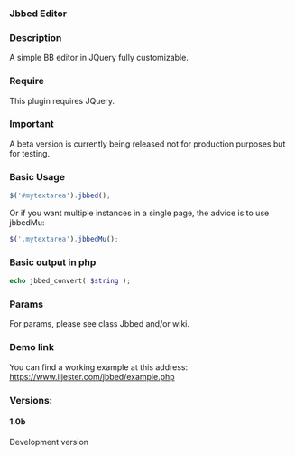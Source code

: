 ### Jbbed Editor

### Description
A simple BB editor in JQuery fully customizable.

### Require
This plugin requires JQuery.

### Important
A beta version is currently being released not for production purposes but for testing.

### Basic Usage

```js
$('#mytextarea').jbbed();
```
Or if you want multiple instances in a single page, the advice is to use jbbedMu:

```js
$('.mytextarea').jbbedMu();
```

### Basic output in php

```php
echo jbbed_convert( $string );
```
### Params

For params, please see class Jbbed and/or wiki.

### Demo link

You can find a working example at this address:
https://www.iljester.com/jbbed/example.php

### Versions:

#### 1.0b
Development version